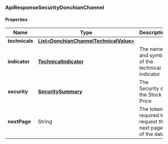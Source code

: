 
[//]: # (CLASS:ApiResponseSecurityDonchianChannel)

[//]: # (KIND:object)

### ApiResponseSecurityDonchianChannel

#### Properties

[//]: # (START_DEFINITION)

Name | Type | Description
------------ | ------------- | -------------
**technicals** | [**List&lt;DonchianChannelTechnicalValue&gt;**](DonchianChannelTechnicalValue.md) |  &nbsp;
**indicator** | [**TechnicalIndicator**](TechnicalIndicator.md) | The name and symbol of the technical indicator &nbsp;
**security** | [**SecuritySummary**](SecuritySummary.md) | The Security of the Stock Price &nbsp;
**nextPage** | String | The token required to request the next page of the data &nbsp;

[//]: # (END_DEFINITION)


[//]: # (CONTAINED_CLASS:DonchianChannelTechnicalValue)


[//]: # (CONTAINED_CLASS:TechnicalIndicator)


[//]: # (CONTAINED_CLASS:SecuritySummary)





